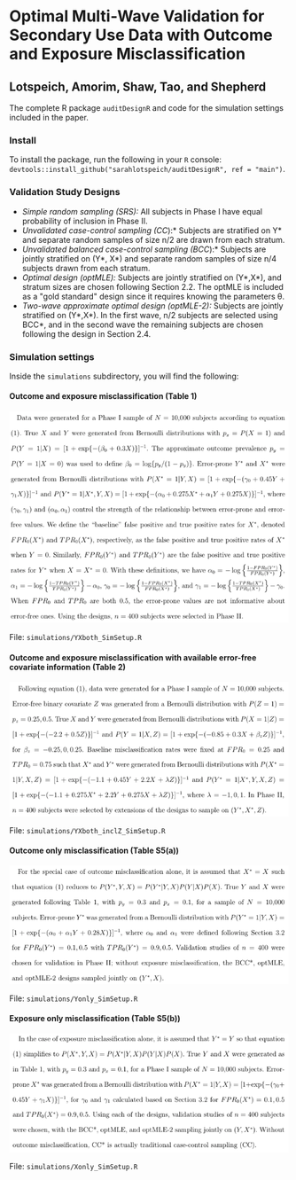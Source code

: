 # Optimal Multi-Wave Validation for Secondary Use Data with Outcome and Exposure Misclassification
## Lotspeich, Amorim, Shaw, Tao, and Shepherd
The complete R package `auditDesignR` and code for the simulation settings included in the paper. 

### Install
To install the package, run the following in your `R` console: `devtools::install_github("sarahlotspeich/auditDesignR", ref = "main")`.

### Validation Study Designs

  - *Simple random sampling (SRS):* All subjects in Phase I have equal probability of inclusion in Phase II.
  - *Unvalidated case-control sampling (CC*):* Subjects are stratified on Y* and separate random samples of size n/2 are drawn from each stratum.
  - *Unvalidated balanced case-control sampling (BCC*):* Subjects are jointly stratified on (Y*, X*) and separate random samples of size n/4 subjects drawn from each stratum. 
  - *Optimal design (optMLE):* Subjects are jointly stratified on (Y*,X*), and stratum sizes are chosen following Section 2.2. The optMLE is included as a "gold standard" design since it requires knowing the parameters θ.
  - *Two-wave approximate optimal design (optMLE-2):* Subjects are jointly stratified on (Y*,X*). In the first wave, n/2 subjects are selected using BCC*, and in the second wave the remaining subjects are chosen following the design in Section 2.4.

### Simulation settings 
Inside the `simulations` subdirectory, you will find the following: 

#### Outcome and exposure misclassification (Table 1)

![](images/Table1_Setting.png)

File: `simulations/YXboth_SimSetup.R`

#### Outcome and exposure misclassification with available error-free covariate information (Table 2)

![](images/Table2_Setting.png)

File: `simulations/YXboth_inclZ_SimSetup.R`

#### Outcome only misclassification (Table S5(a))

![](images/TableS5a_Setting.png)

File: `simulations/Yonly_SimSetup.R`

#### Exposure only misclassification (Table S5(b))

![](images/TableS5b_Setting.png)

File: `simulations/Xonly_SimSetup.R`
